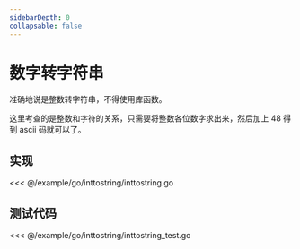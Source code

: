 ```yaml
---
sidebarDepth: 0
collapsable: false
---
```


# 数字转字符串

准确地说是整数转字符串，不得使用库函数。

这里考查的是整数和字符的关系，只需要将整数各位数字求出来，然后加上 48 得到 ascii 码就可以了。

## 实现

<<< @/example/go/inttostring/inttostring.go

## 测试代码

<<< @/example/go/inttostring/inttostring_test.go